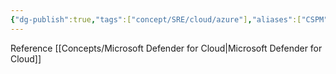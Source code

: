 ```yaml
---
{"dg-publish":true,"tags":["concept/SRE/cloud/azure"],"aliases":["CSPM"],"definition":"A solution that surfaces actions that you can take to prevent breaches","creation_date":"2024-05-02 18:40","permalink":"/concepts/cloud-security-posture-management/","dgPassFrontmatter":true}
---
```


Reference [[Concepts/Microsoft Defender for Cloud\|Microsoft Defender for Cloud]]
